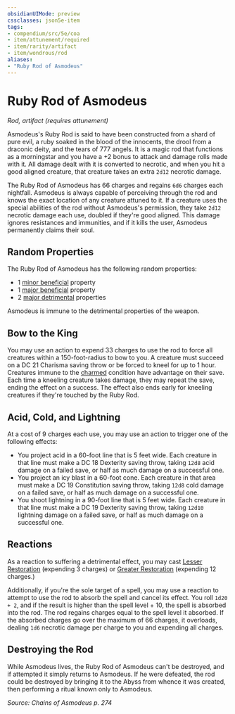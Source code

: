 ```yaml
---
obsidianUIMode: preview
cssclasses: json5e-item
tags:
- compendium/src/5e/coa
- item/attunement/required
- item/rarity/artifact
- item/wondrous/rod
aliases: 
- "Ruby Rod of Asmodeus"
---
```

# Ruby Rod of Asmodeus
*Rod, artifact (requires attunement)*  


Asmodeus's Ruby Rod is said to have been constructed from a shard of pure evil, a ruby soaked in the blood of the innocents, the drool from a draconic deity, and the tears of 777 angels. It is a magic rod that functions as a morningstar and you have a +2 bonus to attack and damage rolls made with it. All damage dealt with it is converted to necrotic, and when you hit a good aligned creature, that creature takes an extra `2d12` necrotic damage.

The Ruby Rod of Asmodeus has 66 charges and regains `6d6` charges each nightfall. Asmodeus is always capable of perceiving through the rod and knows the exact location of any creature attuned to it. If a creature uses the special abilities of the rod without Asmodeus's permission, they take `2d12` necrotic damage each use, doubled if they're good aligned. This damage ignores resistances and immunities, and if it kills the user, Asmodeus permanently claims their soul.

## Random Properties

The Ruby Rod of Asmodeus has the following random properties:

- 1 [minor beneficial](/Systems/5e/tables/artifact-properties-minor-beneficial-properties.md) property  
- 1 [major beneficial](/Systems/5e/tables/artifact-properties-major-beneficial-properties.md) property  
- 2 [major detrimental](/Systems/5e/tables/artifact-properties-major-detrimental-properties.md) properties  

Asmodeus is immune to the detrimental properties of the weapon.

## Bow to the King

You may use an action to expend 33 charges to use the rod to force all creatures within a 150-foot-radius to bow to you. A creature must succeed on a DC 21 Charisma saving throw or be forced to kneel for up to 1 hour. Creatures immune to the [charmed](/Systems/5e/rules/conditions.md#charmed) condition have advantage on their save. Each time a kneeling creature takes damage, they may repeat the save, ending the effect on a success. The effect also ends early for kneeling creatures if they're touched by the Ruby Rod.

## Acid, Cold, and Lightning

At a cost of 9 charges each use, you may use an action to trigger one of the following effects:

- You project acid in a 60-foot line that is 5 feet wide. Each creature in that line must make a DC 18 Dexterity saving throw, taking `12d8` acid damage on a failed save, or half as much damage on a successful one.  
- You project an icy blast in a 60-foot cone. Each creature in that area must make a DC 19 Constitution saving throw, taking `12d8` cold damage on a failed save, or half as much damage on a successful one.  
- You shoot lightning in a 90-foot line that is 5 feet wide. Each creature in that line must make a DC 19 Dexterity saving throw, taking `12d10` lightning damage on a failed save, or half as much damage on a successful one.  

## Reactions

As a reaction to suffering a detrimental effect, you may cast [Lesser Restoration](/Systems/5e/spells/lesser-restoration.md) (expending 3 charges) or [Greater Restoration](/Systems/5e/spells/greater-restoration.md) (expending 12 charges.)

Additionally, if you're the sole target of a spell, you may use a reaction to attempt to use the rod to absorb the spell and cancel its effect. You roll `1d20 + 2`, and if the result is higher than the spell level + 10, the spell is absorbed into the rod. The rod regains charges equal to the spell level it absorbed. If the absorbed charges go over the maximum of 66 charges, it overloads, dealing `1d6` necrotic damage per charge to you and expending all charges.

## Destroying the Rod

While Asmodeus lives, the Ruby Rod of Asmodeus can't be destroyed, and if attempted it simply returns to Asmodeus. If he were defeated, the rod could be destroyed by bringing it to the Abyss from whence it was created, then performing a ritual known only to Asmodeus.

*Source: Chains of Asmodeus p. 274*